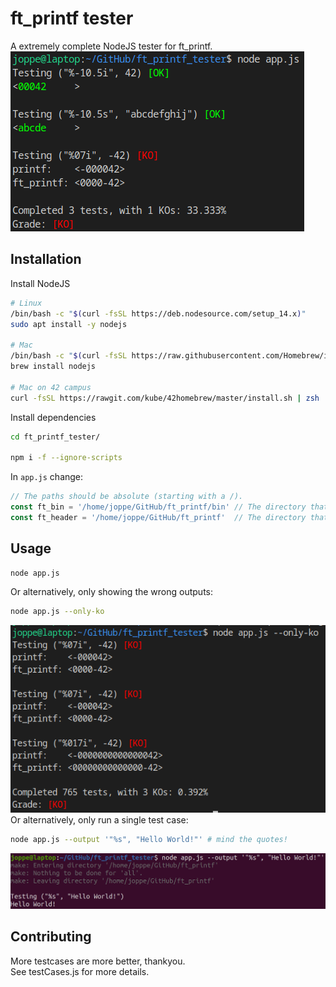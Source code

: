 # ft_printf tester

A extremely complete NodeJS tester for ft_printf.
![Example missing](doc/example.png?raw=true "Example")

## Installation
Install NodeJS
```bash
# Linux
/bin/bash -c "$(curl -fsSL https://deb.nodesource.com/setup_14.x)"
sudo apt install -y nodejs

# Mac
/bin/bash -c "$(curl -fsSL https://raw.githubusercontent.com/Homebrew/install/master/install.sh)"
brew install nodejs

# Mac on 42 campus
curl -fsSL https://rawgit.com/kube/42homebrew/master/install.sh | zsh
```
Install dependencies
```bash
cd ft_printf_tester/

npm i -f --ignore-scripts
```
In `app.js` change:
```js
// The paths should be absolute (starting with a /).
const ft_bin = '/home/joppe/GitHub/ft_printf/bin' // The directory that contains your libftprintf.a file.
const ft_header = '/home/joppe/GitHub/ft_printf'  // The directory that contains your header file.
```

## Usage
```bash
node app.js
```
Or alternatively, only showing the wrong outputs:
```bash
node app.js --only-ko
```
![Example missing](doc/only-ko.png?raw=true "Example")
Or alternatively, only run a single test case:
```bash
node app.js --output '"%s", "Hello World!"' # mind the quotes!
```
![Example missing](doc/single.png?raw=true "Example")
## Contributing
More testcases are more better, thankyou.  
See testCases.js for more details.
